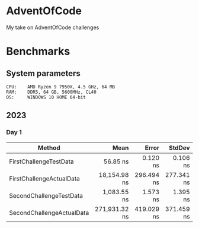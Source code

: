 # AdventOfCode
My take on AdventOfCode challenges

# Benchmarks

## System parameters

```
CPU:    AMD Ryzen 9 7950X, 4.5 GHz, 64 MB
RAM:    DDR5, 64 GB, 5600MHz, CL40
OS:     WINDOWS 10 HOME 64-bit
```

## 2023

### Day 1

| Method                    | Mean          | Error      | StdDev     | Gen0     | Gen1    | Allocated |
|-------------------------- |--------------:|-----------:|-----------:|---------:|--------:|----------:|
| FirstChallengeTestData    |      56.85 ns |   0.120 ns |   0.106 ns |   0.0162 |       - |     272 B |
| FirstChallengeActualData  |  18,154.98 ns | 296.494 ns | 277.341 ns |   4.6082 |  1.0071 |   77152 B |
| SecondChallengeTestData   |   1,083.55 ns |   1.573 ns |   1.395 ns |   0.4387 |       - |    7368 B |
| SecondChallengeActualData | 271,931.32 ns | 419.029 ns | 371.459 ns | 109.8633 | 27.3438 | 1845219 B |
